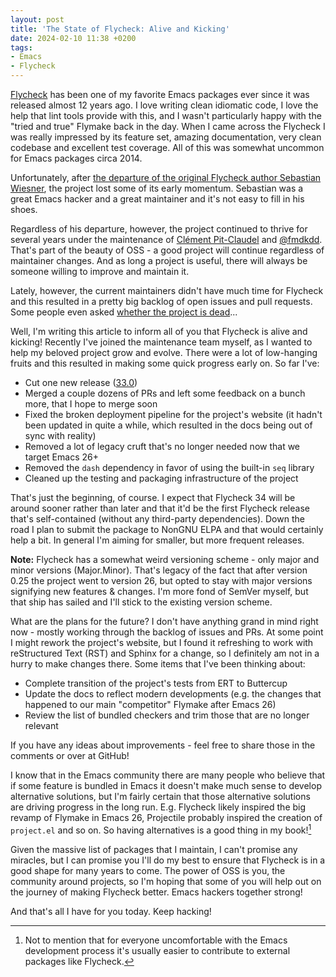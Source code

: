 ```yaml
---
layout: post
title: 'The State of Flycheck: Alive and Kicking'
date: 2024-02-10 11:38 +0200
tags:
- Emacs
- Flycheck
---
```


[Flycheck](https://www.flycheck.org) has been one of my favorite Emacs packages
ever since it was released almost 12 years ago. I love writing clean idiomatic code, I love the help that lint tools provide with this, and I wasn't particularly happy with the "tried and true" Flymake back in the day. When I came across the Flycheck I was really impressed by its feature set, amazing documentation, very clean codebase and excellent test coverage. All of this was somewhat uncommon for Emacs packages circa 2014.

Unfortunately, after [the departure of the original Flycheck author Sebastian Wiesner](https://github.com/flycheck/flycheck/issues/1177), the project lost some of its early momentum. Sebastian was a great Emacs hacker and a great maintainer and it's not easy to fill in his shoes.

Regardless of his departure, however, the project continued to thrive for several years under the maintenance of [Clément Pit-Claudel](https://github.com/cpitclaudel) and [@fmdkdd](https://github.com/fmdkdd). That's part of the beauty of OSS - a good project will continue regardless of maintainer changes. And as long a project is useful, there will always be someone willing to improve and maintain it.

Lately, however, the current maintainers didn't have much time for Flycheck and this resulted in a pretty big backlog of open issues and pull requests. Some people even asked [whether the project is dead](https://www.reddit.com/r/emacs/comments/sytuv7/is_flycheck_a_dead_project/)...

Well, I'm writing this article to inform all of you that Flycheck is alive and kicking! Recently I've joined the maintenance team myself, as I wanted to help my beloved project grow and evolve. There were a lot of low-hanging fruits and this resulted in making some quick progress early on. So far I've:

- Cut one new release ([33.0](https://github.com/flycheck/flycheck/releases/tag/33.0))
- Merged a couple dozens of PRs and left some feedback on a bunch more, that I hope to merge soon
- Fixed the broken deployment pipeline for the project's website (it hadn't been updated in quite a while, which resulted in the docs being out of sync with reality)
- Removed a lot of legacy cruft that's no longer needed now that we target Emacs 26+
- Removed the `dash` dependency in favor of using the built-in `seq` library
- Cleaned up the testing and packaging infrastructure of the project

That's just the beginning, of course. I expect that Flycheck 34 will be around sooner rather than later and that it'd be the first Flycheck release that's self-contained (without any third-party dependencies). Down the road I plan to submit the package to NonGNU ELPA and that would certainly help a bit. In general I'm aiming for smaller, but more frequent releases.

**Note:** Flycheck has a somewhat weird versioning scheme - only major and minor versions (Major.Minor). That's legacy of the fact that after version 0.25 the project went to version 26, but opted to stay with major versions signifying new features & changes. I'm more fond of SemVer myself, but that ship has sailed and I'll stick to the existing version scheme.

What are the plans for the future? I don't have anything grand in mind right now - mostly working through the backlog of issues and PRs. At some point I might rework the project's website, but I found it refreshing to work with reStructured Text (RST) and Sphinx for a change, so I definitely am not in a hurry to make changes there. Some items that I've been thinking about:

- Complete transition of the project's tests from ERT to Buttercup
- Update the docs to reflect modern developments (e.g. the changes that happened to our main "competitor" Flymake after Emacs 26)
- Review the list of bundled checkers and trim those that are no longer relevant

If you have any ideas about improvements - feel free to share those in the comments or over at GitHub!

I know that in the Emacs community there are many people who believe that if some feature is bundled in Emacs it doesn't make much sense to develop alternative solutions, but I'm fairly certain that those alternative solutions are driving progress in the long run. E.g. Flycheck likely inspired the big revamp of Flymake in Emacs 26, Projectile probably inspired the creation of `project.el` and so on. So having alternatives is a good thing in my book![^1]

Given the massive list of packages that I maintain, I can't promise any miracles, but I can promise you I'll do my best to ensure that Flycheck is in a good shape for many years to come. The power of OSS is you, the community around projects, so I'm hoping that some of you will help out on the journey of making Flycheck better. Emacs hackers together strong!

And that's all I have for you today. Keep hacking!

[^1]: Not to mention that for everyone uncomfortable with the Emacs development process it's usually easier to contribute to external packages like Flycheck.

